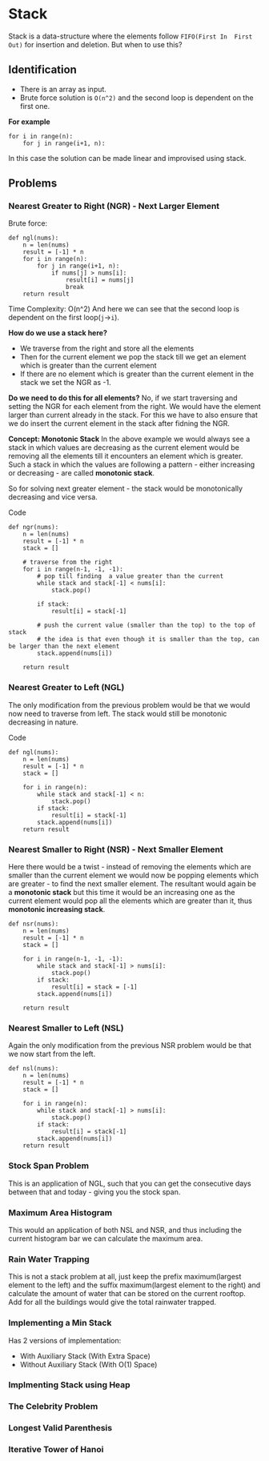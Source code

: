 # Stack
Stack is a data-structure where the elements follow `FIFO(First In  First Out)` for insertion and deletion.
But when to use this?

## Identification
- There is an array as input.
- Brute force solution is `O(n^2)` and the second loop is dependent on the first one.

**For example**
```
for i in range(n):
    for j in range(i+1, n):
```

In this case the solution can be made linear and improvised using stack.

## Problems
### Nearest Greater to Right (NGR) - Next Larger Element
Brute force:
```
def ngl(nums):
    n = len(nums)
    result = [-1] * n
    for i in range(n):
        for j in range(i+1, n):
            if nums[j] > nums[i]:
                result[i] = nums[j]
                break
    return result
```
Time Complexity: O(n^2)
And here we can see that the second loop is dependent on the first loop(`j`->`i`).

**How do we use a stack here?**
- We traverse from the right and store all the elements
- Then for the current element we pop the stack till we get an element which is greater than the current element
- If there are no element which is greater than the current element in the stack we set the NGR as -1.

**Do we need to do this for all elements?**
No, if we start traversing and setting the NGR for each element from the right. We would have the element larger than current already in the stack.
For this we have to also ensure that we do insert the current element in the stack after fidning the NGR.

**Concept: Monotonic Stack**
In the above example we would always see a stack in which values are decreasing as the current element would be removing all the elements till it encounters an element which is greater. Such a stack in which the values are following a pattern - either increasing or decreasing - are called **monotonic stack**.

So for solving next greater element - the stack would be monotonically decreasing and vice versa.

Code
```
def ngr(nums):
    n = len(nums)
    result = [-1] * n
    stack = []
    
    # traverse from the right
    for i in range(n-1, -1, -1):
        # pop till finding  a value greater than the current
        while stack and stack[-1] < nums[i]:
            stack.pop()
        
        if stack:
            result[i] = stack[-1]
        
        # push the current value (smaller than the top) to the top of stack
        # the idea is that even though it is smaller than the top, can be larger than the next element
        stack.append(nums[i])
    
    return result
```
### Nearest Greater to Left (NGL)
The only modification from the previous problem would be that we would now need to traverse from left.
The stack would still be monotonic decreasing in nature.

Code
```
def ngl(nums):
    n = len(nums)
    result = [-1] * n
    stack = []

    for i in range(n):
        while stack and stack[-1] < n:
            stack.pop()
        if stack:
            result[i] = stack[-1]
        stack.append(nums[i])
    return result
```
### Nearest Smaller to Right (NSR) - Next Smaller Element
Here there would be a twist - instead of removing the elements which are smaller than the current element we would now be popping elements which are greater - to find the next smaller element.
The resultant would again be a **monotonic stack** but this time it would be an increasing one as the current element would pop all the elements which are greater than it, thus **monotonic increasing stack**.

```
def nsr(nums):
    n = len(nums)
    result = [-1] * n
    stack = []

    for i in range(n-1, -1, -1):
        while stack and stack[-1] > nums[i]:
            stack.pop()
        if stack:
            result[i] = stack = [-1]
        stack.append(nums[i])
    
    return result
```

### Nearest Smaller to Left (NSL)
Again the only modification from the previous NSR problem would be that we now start from the left.

```
def nsl(nums):
    n = len(nums)
    result = [-1] * n
    stack = []

    for i in range(n):
        while stack and stack[-1] > nums[i]:
            stack.pop()
        if stack:
            result[i] = stack[-1]
        stack.append(nums[i])
    return result
```

### Stock Span Problem
This is an application of NGL, such that you can get the consecutive days between that and today - giving you the stock span.

### Maximum Area Histogram
This would an application of both NSL and NSR, and thus including the current histogram bar we can calculate the maximum area.

### Rain Water Trapping
This is not a stack problem at all, just keep the prefix maximum(largest element to the left) and the suffix maximum(largest element to the right) and calculate the amount of water that can be stored on the current rooftop. Add for all the buildings would give the total rainwater trapped.

### Implementing a Min Stack
Has 2 versions of implementation:
- With Auxiliary Stack (With Extra Space)
- Without Auxiliary Stack (With O(1) Space)

### Implmenting Stack using Heap
### The Celebrity Problem
### Longest Valid Parenthesis
### Iterative Tower of Hanoi
